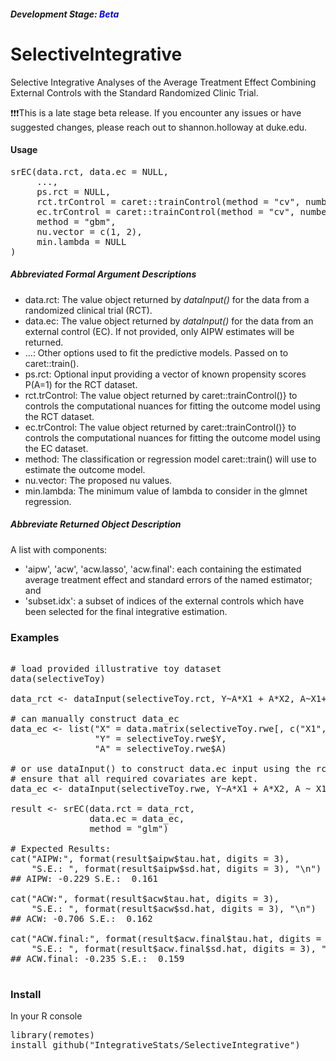 <h5>Development Stage: <span style="color:blue">Beta</span></h5>

# SelectiveIntegrative
Selective Integrative Analyses of the Average Treatment Effect Combining External Controls with the Standard Randomized Clinic Trial.

❗❗❗This is a late stage beta release. If you encounter any issues or have suggested changes, please reach out to shannon.holloway at duke.edu.


<h4>Usage</h4>
<pre>
srEC(data.rct, data.ec = NULL,
     ...,
     ps.rct = NULL,
     rct.trControl = caret::trainControl(method = "cv", number = 10L),
     ec.trControl = caret::trainControl(method = "cv", number = 10L),
     method = "gbm",
     nu.vector = c(1, 2),
     min.lambda = NULL
)
</pre>

<h5>Abbreviated Formal Argument Descriptions</h5>

- data.rct: The value object returned by *dataInput()* for the
  data from a randomized clinical trial (RCT). 
- data.ec: The value object returned by *dataInput()* for the
  data from an external control (EC). If not provided, only AIPW
  estimates will be returned.
- ...: Other options used to fit the predictive models. Passed on to
  caret::train().
- ps.rct: Optional input providing a vector of known propensity
  scores P(A=1) for the RCT dataset.
- rct.trControl: The value object returned by caret::trainControl()} to 
  controls the computational nuances for fitting the outcome model
  using the RCT dataset.
- ec.trControl: The value object returned by caret::trainControl()} to 
  controls the computational nuances for fitting the outcome model
  using the EC dataset.
- method: The classification or regression model caret::train() will use to 
  estimate the outcome model.
- nu.vector: The proposed nu values.
- min.lambda: The minimum value of lambda to consider in the glmnet regression.

<h5>Abbreviate Returned Object Description</h5>

A list with components:

- 'aipw', 'acw', 'acw.lasso', 'acw.final':
  each containing the estimated average treatment effect and standard errors
  of the named estimator; and
- 'subset.idx': a subset of indices of the external controls which have been
  selected for the final integrative estimation.

<h3>Examples</h3>

<pre>
  
# load provided illustrative toy dataset
data(selectiveToy)

data_rct <- dataInput(selectiveToy.rct, Y~A*X1 + A*X2, A~X1+X2)

# can manually construct data_ec
data_ec <- list("X" = data.matrix(selectiveToy.rwe[, c("X1","X2")]),
                "Y" = selectiveToy.rwe$Y,
                "A" = selectiveToy.rwe$A)
                
# or use dataInput() to construct data.ec input using the rct models to
# ensure that all required covariates are kept.
data_ec <- dataInput(selectiveToy.rwe, Y~A*X1 + A*X2, A ~ X1+X2)

result <- srEC(data.rct = data_rct,
               data.ec = data_ec,
               method = "glm")

# Expected Results:
cat("AIPW:", format(result$aipw$tau.hat, digits = 3), 
    "S.E.: ", format(result$aipw$sd.hat, digits = 3), "\n")
## AIPW: -0.229 S.E.:  0.161

cat("ACW:", format(result$acw$tau.hat, digits = 3), 
    "S.E.: ", format(result$acw$sd.hat, digits = 3), "\n")
## ACW: -0.706 S.E.:  0.162

cat("ACW.final:", format(result$acw.final$tau.hat, digits = 3), 
    "S.E.: ", format(result$acw.final$sd.hat, digits = 3), "\n")
## ACW.final: -0.235 S.E.:  0.159

</pre>

<h3>Install</h3>

In your R console

<pre>
library(remotes)
install_github("IntegrativeStats/SelectiveIntegrative")
</pre>
